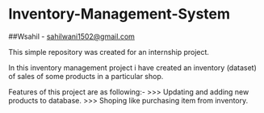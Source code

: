 # Inventory-Management-System
##Wsahil -  sahilwani1502@gmail.com

This simple repository was created for an internship project.

In this inventory management project i have created an inventory (dataset) of sales of some products in a particular shop.

Features of this project are as following:-
	>>> Updating and adding new products to database.
	>>> Shoping like purchasing item from inventory.

